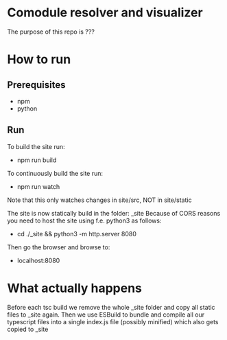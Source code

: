 # Comodule resolver and visualizer

The purpose of this repo is  ???


# How to run

## Prerequisites
- npm 
- python

## Run

To build the site run:
- npm run build

To continuously build the site run:
- npm run watch

Note that this only watches changes in site/src, NOT in site/static

The site is now statically build in the folder: _site
Because of CORS reasons you need to host the site using f.e. python3 as follows:
- cd ./_site && python3 -m http.server 8080

Then go the browser and browse to:
- localhost:8080

# What actually happens
Before each tsc build we remove the whole _site folder and copy all static files to _site again.
Then we use ESBuild to bundle and compile all our typescript files into a single index.js file (possibly minified) which also gets copied to _site